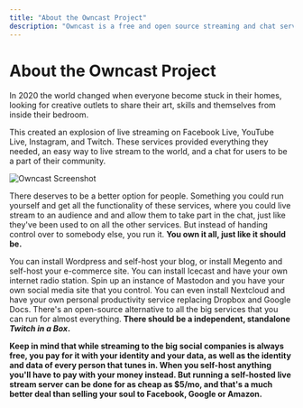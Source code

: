 ```yaml
---
title: "About the Owncast Project"
description: "Owncast is a free and open source streaming and chat server for use with popular broadcasting software."
---
```


# About the Owncast Project

In 2020 the world changed when everyone become stuck in their homes, looking for creative outlets to share their art, skills and themselves from inside their bedroom.

This created an explosion of live streaming on Facebook Live, YouTube Live, Instagram, and Twitch. These services provided everything they needed, an easy way to live stream to the world, and a chat for users to be a part of their community.

![Owncast Screenshot](/img/owncast-screenshot.png)

There deserves to be a better option for people. Something you could run yourself and get all the functionality of these services, where you could live stream to an audience and and allow them to take part in the chat, just like they've been used to on all the other services. But instead of handing control over to somebody else, you run it. **You own it all, just like it should be.**

You can install Wordpress and self-host your blog, or install Megento and self-host your e-commerce site. You can install Icecast and have your own internet radio station. Spin up an instance of Mastodon and you have your own social media site that you control. You can even install Nextcloud and have your own personal productivity service replacing Dropbox and Google Docs. There's an open-source alternative to all the big services that you can run for almost everything. **There should be a independent, standalone _Twitch in a Box_.**

**Keep in mind that while streaming to the big social companies is always free, you pay for it with your identity and your data, as well as the identity and data of every person that tunes in. When you self-host anything you'll have to pay with your money instead. But running a self-hosted live stream server can be done for as cheap as $5/mo, and that's a much better deal than selling your soul to Facebook, Google or Amazon.**